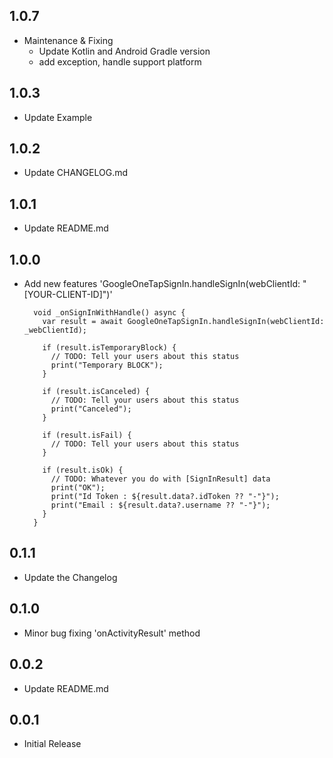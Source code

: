 ## 1.0.7

* Maintenance & Fixing
  * Update Kotlin and Android Gradle version
  * add exception, handle support platform

## 1.0.3

* Update Example

## 1.0.2

* Update CHANGELOG.md

## 1.0.1

* Update README.md

## 1.0.0

* Add new features 'GoogleOneTapSignIn.handleSignIn(webClientId: "[YOUR-CLIENT-ID]")'
    ```
      void _onSignInWithHandle() async {
        var result = await GoogleOneTapSignIn.handleSignIn(webClientId: _webClientId);
    
        if (result.isTemporaryBlock) {
          // TODO: Tell your users about this status
          print("Temporary BLOCK");
        }
    
        if (result.isCanceled) {
          // TODO: Tell your users about this status
          print("Canceled");
        }
    
        if (result.isFail) {
          // TODO: Tell your users about this status
        }
    
        if (result.isOk) {
          // TODO: Whatever you do with [SignInResult] data
          print("OK");
          print("Id Token : ${result.data?.idToken ?? "-"}");
          print("Email : ${result.data?.username ?? "-"}");
        }
      }
    ```

## 0.1.1

* Update the Changelog

## 0.1.0

* Minor bug fixing 'onActivityResult' method

## 0.0.2

* Update README.md

## 0.0.1

* Initial Release